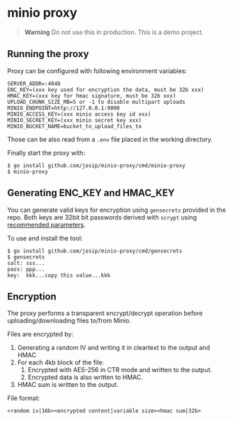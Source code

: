 # minio proxy

> **Warning**
> Do not use this in production. This is a demo project.

## Running the proxy

Proxy can be configured with following environment variables:

```
SERVER_ADDR=:4040
ENC_KEY=(xxx key used for encryption the data, must be 32b xxx)
HMAC_KEY=(xxx key for hmac signature, must be 32b xxx)
UPLOAD_CHUNK_SIZE_MB=5 or -1 to disable multipart uploads
MINIO_ENDPOINT=http://127.0.0.1:9000
MINIO_ACCESS_KEY=(xxx minio access key id xxx)
MINIO_SECRET_KEY=(xxx minio secret key xxx)
MINIO_BUCKET_NAME=bucket_to_upload_files_to
```

Those can be also read from a `.env` file placed in the working directory.

Finally start the proxy with:

```
$ go install github.com/josip/minio-proxy/cmd/minio-proxy
$ minio-proxy
```

## Generating ENC_KEY and HMAC_KEY

You can generate valid keys for encryption using `gensecrets` provided in the repo. Both keys are 32bit bit passwords derived with `scrypt` using [recommended parameters](https://pkg.go.dev/golang.org/x/crypto/scrypt#Key).

To use and install the tool:
```
$ go install github.com/josip/minio-proxy/cmd/gensecrets
$ gensecrets
salt: sss...
pass: ppp...
key:  kkk...copy this value...kkk
```

## Encryption

The proxy performs a transparent encrypt/decrypt operation before uploading/downloading files to/from Minio.

Files are encrypted by:

1. Generating a random IV and writing it in cleartext to the output and HMAC
2. For each 4kb block of the file:
    1. Encrypted with AES-256 in CTR mode and written to the output.
    2. Encrypted data is also written to HMAC.
3. HMAC sum is written to the output.

File format:

```
<random iv|16b><encrypted content|variable size><hmac sum|32b>
```
